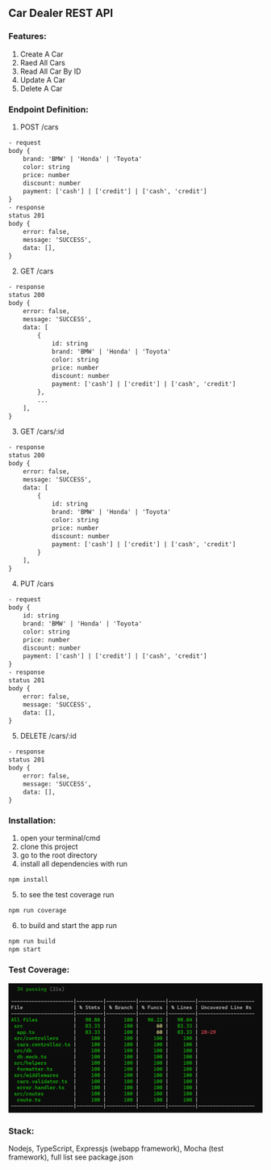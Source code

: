 ## Car Dealer REST API

### Features:
1. Create A Car
2. Raed All Cars
3. Read All Car By ID
4. Update A Car
5. Delete A Car

### Endpoint Definition:
1. POST /cars
```
- request
body {
    brand: 'BMW' | 'Honda' | 'Toyota'
    color: string
    price: number
    discount: number
    payment: ['cash'] | ['credit'] | ['cash', 'credit']
}
- response 
status 201
body {
    error: false,
    message: 'SUCCESS',
    data: [],
}
```
2. GET /cars
```
- response 
status 200
body {
    error: false,
    message: 'SUCCESS',
    data: [
        {
            id: string
            brand: 'BMW' | 'Honda' | 'Toyota'
            color: string
            price: number
            discount: number
            payment: ['cash'] | ['credit'] | ['cash', 'credit']
        },
        ...
    ],
}
```
3. GET /cars/:id
```
- response 
status 200
body {
    error: false,
    message: 'SUCCESS',
    data: [
        {
            id: string
            brand: 'BMW' | 'Honda' | 'Toyota'
            color: string
            price: number
            discount: number
            payment: ['cash'] | ['credit'] | ['cash', 'credit']
        }
    ],
}
```
4. PUT /cars
```
- request
body {
    id: string
    brand: 'BMW' | 'Honda' | 'Toyota'
    color: string
    price: number
    discount: number
    payment: ['cash'] | ['credit'] | ['cash', 'credit']
}
- response 
status 201
body {
    error: false,
    message: 'SUCCESS',
    data: [],
}
```
5. DELETE /cars/:id
```
- response 
status 201
body {
    error: false,
    message: 'SUCCESS',
    data: [],
}
```

### Installation:
1. open your terminal/cmd
2. clone this project
3. go to the root directory
4. install all dependencies with run 
```
npm install
```
5. to see the test coverage run
```
npm run coverage
```
6. to build and start the app run
```
npm run build
npm start
```

### Test Coverage:
![Test Coverage][def]

### Stack:
Nodejs, TypeScript, Expressjs (webapp framework), Mocha (test framework), full list see package.json

[def]: coverage.png